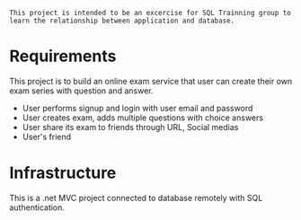 ```
This project is intended to be an excercise for SQL Trainning group to learn the relationship between application and database.
```

# Requirements

This project is to build an online exam service that user can create their own exam series with question and answer. 

- User performs signup and login with user email and password
- User creates exam, adds multiple questions with choice answers
- User share its exam to friends through URL, Social medias
- User's friend 

# Infrastructure
This is a .net MVC project connected to database remotely with SQL authentication.
